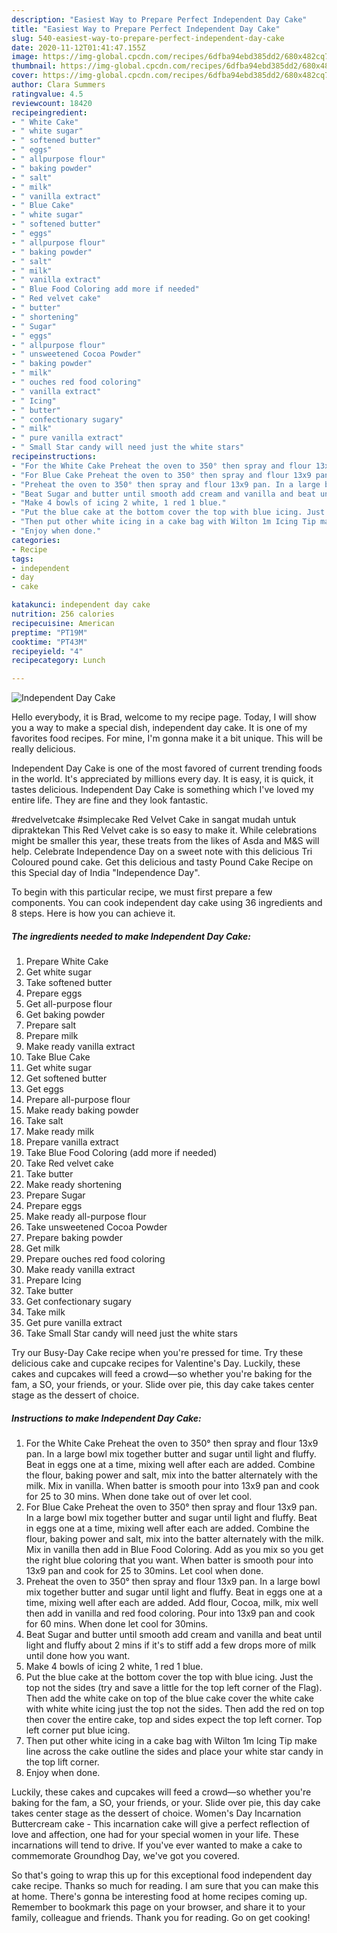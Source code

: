 ```yaml
---
description: "Easiest Way to Prepare Perfect Independent Day Cake"
title: "Easiest Way to Prepare Perfect Independent Day Cake"
slug: 540-easiest-way-to-prepare-perfect-independent-day-cake
date: 2020-11-12T01:41:47.155Z
image: https://img-global.cpcdn.com/recipes/6dfba94ebd385dd2/680x482cq70/independent-day-cake-recipe-main-photo.jpg
thumbnail: https://img-global.cpcdn.com/recipes/6dfba94ebd385dd2/680x482cq70/independent-day-cake-recipe-main-photo.jpg
cover: https://img-global.cpcdn.com/recipes/6dfba94ebd385dd2/680x482cq70/independent-day-cake-recipe-main-photo.jpg
author: Clara Summers
ratingvalue: 4.5
reviewcount: 18420
recipeingredient:
- " White Cake"
- " white sugar"
- " softened butter"
- " eggs"
- " allpurpose flour"
- " baking powder"
- " salt"
- " milk"
- " vanilla extract"
- " Blue Cake"
- " white sugar"
- " softened butter"
- " eggs"
- " allpurpose flour"
- " baking powder"
- " salt"
- " milk"
- " vanilla extract"
- " Blue Food Coloring add more if needed"
- " Red velvet cake"
- " butter"
- " shortening"
- " Sugar"
- " eggs"
- " allpurpose flour"
- " unsweetened Cocoa Powder"
- " baking powder"
- " milk"
- " ouches red food coloring"
- " vanilla extract"
- " Icing"
- " butter"
- " confectionary sugary"
- " milk"
- " pure vanilla extract"
- " Small Star candy will need just the white stars"
recipeinstructions:
- "For the White Cake Preheat the oven to 350° then spray and flour 13x9 pan. In a large bowl mix together butter and sugar until light and fluffy. Beat in eggs one at a time, mixing well after each are added. Combine the flour, baking power and salt, mix into the batter alternately with the milk. Mix in vanilla. When batter is smooth pour into 13x9 pan and cook for 25 to 30 mins. When done take out of over let cool."
- "For Blue Cake Preheat the oven to 350° then spray and flour 13x9 pan. In a large bowl mix together butter and sugar until light and fluffy. Beat in eggs one at a time, mixing well after each are added. Combine the flour, baking power and salt, mix into the batter alternately with the milk. Mix in vanilla then add in Blue Food Coloring. Add as you mix so you get the right blue coloring that you want. When batter is smooth pour into 13x9 pan and cook for 25 to 30mins. Let cool when done."
- "Preheat the oven to 350° then spray and flour 13x9 pan. In a large bowl mix together butter and sugar until light and fluffy. Beat in eggs one at a time, mixing well after each are added. Add flour, Cocoa, milk, mix well then add in vanilla and red food coloring. Pour into 13x9 pan and cook for 60 mins. When done let cool for 30mins."
- "Beat Sugar and butter until smooth add cream and vanilla and beat until light and fluffy about 2 mins if it&#39;s to stiff add a few drops more of milk until done how you want."
- "Make 4 bowls of icing 2 white, 1 red 1 blue."
- "Put the blue cake at the bottom cover the top with blue icing. Just the top not the sides (try and save a little for the top left corner of the Flag). Then add the white cake on top of the blue cake cover the white cake with white white icing just the top not the sides. Then add the red on top then cover the entire cake, top and sides expect the top left corner. Top left corner put blue icing."
- "Then put other white icing in a cake bag with Wilton 1m Icing Tip make line across the cake outline the sides and place your white star candy in the top lift corner."
- "Enjoy when done."
categories:
- Recipe
tags:
- independent
- day
- cake

katakunci: independent day cake 
nutrition: 256 calories
recipecuisine: American
preptime: "PT19M"
cooktime: "PT43M"
recipeyield: "4"
recipecategory: Lunch

---
```



![Independent Day Cake](https://img-global.cpcdn.com/recipes/6dfba94ebd385dd2/680x482cq70/independent-day-cake-recipe-main-photo.jpg)

Hello everybody, it is Brad, welcome to my recipe page. Today, I will show you a way to make a special dish, independent day cake. It is one of my favorites food recipes. For mine, I'm gonna make it a bit unique. This will be really delicious.

Independent Day Cake is one of the most favored of current trending foods in the world. It's appreciated by millions every day. It is easy, it is quick, it tastes delicious. Independent Day Cake is something which I've loved my entire life. They are fine and they look fantastic.

#redvelvetcake #simplecake Red Velvet Cake in sangat mudah untuk dipraktekan This Red Velvet cake is so easy to make it. While celebrations might be smaller this year, these treats from the likes of Asda and M&amp;S will help. Celebrate Independence Day on a sweet note with this delicious Tri Coloured pound cake. Get this delicious and tasty Pound Cake Recipe on this Special day of India &#34;Independence Day&#34;.


To begin with this particular recipe, we must first prepare a few components. You can cook independent day cake using 36 ingredients and 8 steps. Here is how you can achieve it.

<!--inarticleads1-->

##### The ingredients needed to make Independent Day Cake:

1. Prepare  White Cake
1. Get  white sugar
1. Take  softened butter
1. Prepare  eggs
1. Get  all-purpose flour
1. Get  baking powder
1. Prepare  salt
1. Prepare  milk
1. Make ready  vanilla extract
1. Take  Blue Cake
1. Get  white sugar
1. Get  softened butter
1. Get  eggs
1. Prepare  all-purpose flour
1. Make ready  baking powder
1. Take  salt
1. Make ready  milk
1. Prepare  vanilla extract
1. Take  Blue Food Coloring (add more if needed)
1. Take  Red velvet cake
1. Take  butter
1. Make ready  shortening
1. Prepare  Sugar
1. Prepare  eggs
1. Make ready  all-purpose flour
1. Take  unsweetened Cocoa Powder
1. Prepare  baking powder
1. Get  milk
1. Prepare  ouches red food coloring
1. Make ready  vanilla extract
1. Prepare  Icing
1. Take  butter
1. Get  confectionary sugary
1. Take  milk
1. Get  pure vanilla extract
1. Take  Small Star candy will need just the white stars


Try our Busy-Day Cake recipe when you&#39;re pressed for time. Try these delicious cake and cupcake recipes for Valentine&#39;s Day. Luckily, these cakes and cupcakes will feed a crowd—so whether you&#39;re baking for the fam, a SO, your friends, or your. Slide over pie, this day cake takes center stage as the dessert of choice. 

<!--inarticleads2-->

##### Instructions to make Independent Day Cake:

1. For the White Cake Preheat the oven to 350° then spray and flour 13x9 pan. In a large bowl mix together butter and sugar until light and fluffy. Beat in eggs one at a time, mixing well after each are added. Combine the flour, baking power and salt, mix into the batter alternately with the milk. Mix in vanilla. When batter is smooth pour into 13x9 pan and cook for 25 to 30 mins. When done take out of over let cool.
1. For Blue Cake Preheat the oven to 350° then spray and flour 13x9 pan. In a large bowl mix together butter and sugar until light and fluffy. Beat in eggs one at a time, mixing well after each are added. Combine the flour, baking power and salt, mix into the batter alternately with the milk. Mix in vanilla then add in Blue Food Coloring. Add as you mix so you get the right blue coloring that you want. When batter is smooth pour into 13x9 pan and cook for 25 to 30mins. Let cool when done.
1. Preheat the oven to 350° then spray and flour 13x9 pan. In a large bowl mix together butter and sugar until light and fluffy. Beat in eggs one at a time, mixing well after each are added. Add flour, Cocoa, milk, mix well then add in vanilla and red food coloring. Pour into 13x9 pan and cook for 60 mins. When done let cool for 30mins.
1. Beat Sugar and butter until smooth add cream and vanilla and beat until light and fluffy about 2 mins if it&#39;s to stiff add a few drops more of milk until done how you want.
1. Make 4 bowls of icing 2 white, 1 red 1 blue.
1. Put the blue cake at the bottom cover the top with blue icing. Just the top not the sides (try and save a little for the top left corner of the Flag). Then add the white cake on top of the blue cake cover the white cake with white white icing just the top not the sides. Then add the red on top then cover the entire cake, top and sides expect the top left corner. Top left corner put blue icing.
1. Then put other white icing in a cake bag with Wilton 1m Icing Tip make line across the cake outline the sides and place your white star candy in the top lift corner.
1. Enjoy when done.


Luckily, these cakes and cupcakes will feed a crowd—so whether you&#39;re baking for the fam, a SO, your friends, or your. Slide over pie, this day cake takes center stage as the dessert of choice. Women&#39;s Day Incarnation Buttercream cake - This incarnation cake will give a perfect reflection of love and affection, one had for your special women in your life. These incarnations will tend to drive. If you&#39;ve ever wanted to make a cake to commemorate Groundhog Day, we&#39;ve got you covered. 

So that's going to wrap this up for this exceptional food independent day cake recipe. Thanks so much for reading. I am sure that you can make this at home. There's gonna be interesting food at home recipes coming up. Remember to bookmark this page on your browser, and share it to your family, colleague and friends. Thank you for reading. Go on get cooking!
